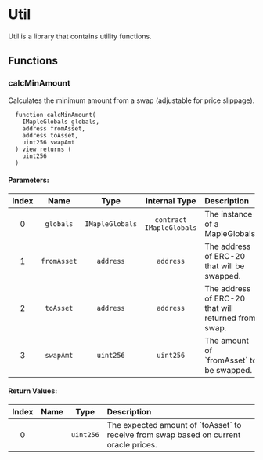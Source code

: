 # Util

Util is a library that contains utility functions.


## Functions

### calcMinAmount 

Calculates the minimum amount from a swap (adjustable for price slippage).

```solidity
  function calcMinAmount(
    IMapleGlobals globals,
    address fromAsset,
    address toAsset,
    uint256 swapAmt
  ) view returns (
    uint256
  )
```

#### Parameters:
| Index | Name | Type | Internal Type | Description |
| :---: | :--: | :--: | :-----------: | :---------- |
| 0 | `globals` | `IMapleGlobals` | `contract IMapleGlobals` | The instance of a MapleGlobals.
| 1 | `fromAsset` | `address` | `address` | The address of ERC-20 that will be swapped.
| 2 | `toAsset` | `address` | `address` | The address of ERC-20 that will returned from swap.
| 3 | `swapAmt` | `uint256` | `uint256` | The amount of &#x60;fromAsset&#x60; to be swapped.


#### Return Values:
| Index | Name | Type | Description |
| :---: | :--: | :--: | :---------- |
| 0 |  | `uint256` | The expected amount of &#x60;toAsset&#x60; to receive from swap based on current oracle prices.




